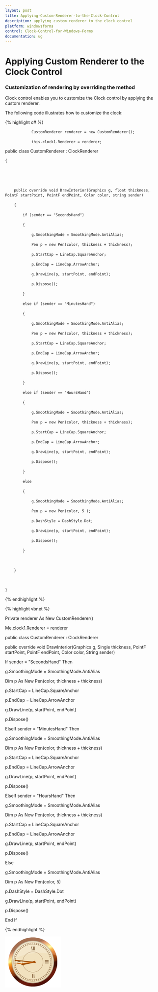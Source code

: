 ```yaml
---
layout: post
title: Applying-Custom-Renderer-to-the-Clock-Control
description: applying custom renderer to the clock control
platform: windowsforms
control: Clock-Control-for-Windows-Forms
documentation: ug
---
```


# Applying Custom Renderer to the Clock Control

### Customization of rendering by overriding the method

Clock control enables you to customize the Clock control by applying the custom renderer.

The following code illustrates how to customize the clock:

{% highlight c# %}

                CustomRenderer renderer = new CustomRenderer();

                this.clock1.Renderer = renderer;

public class CustomRenderer : ClockRenderer

    {





        public override void DrawInterior(Graphics g, float thickness, PointF startPoint, PointF endPoint, Color color, string sender)

        {

            if (sender == "SecondsHand")

            {

                g.SmoothingMode = SmoothingMode.AntiAlias;

                Pen p = new Pen(color, thickness + thickness);

                p.StartCap = LineCap.SquareAnchor;

                p.EndCap = LineCap.ArrowAnchor;

                g.DrawLine(p, startPoint, endPoint);

                p.Dispose();

            }

            else if (sender == "MinutesHand")

            {

                g.SmoothingMode = SmoothingMode.AntiAlias;

                Pen p = new Pen(color, thickness + thickness);

                p.StartCap = LineCap.SquareAnchor;

                p.EndCap = LineCap.ArrowAnchor;

                g.DrawLine(p, startPoint, endPoint);

                p.Dispose();

            }

            else if (sender == "HoursHand")

            {

                g.SmoothingMode = SmoothingMode.AntiAlias;

                Pen p = new Pen(color, thickness + thickness);

                p.StartCap = LineCap.SquareAnchor;

                p.EndCap = LineCap.ArrowAnchor;

                g.DrawLine(p, startPoint, endPoint);

                p.Dispose();

            }

            else

            {

                g.SmoothingMode = SmoothingMode.AntiAlias;

                Pen p = new Pen(color, 5 );

                p.DashStyle = DashStyle.Dot;

                g.DrawLine(p, startPoint, endPoint);

                p.Dispose();

            }



        }



    }

{% endhighlight %}

{% highlight vbnet %}

Private renderer As New CustomRenderer()

Me.clock1.Renderer = renderer



public class CustomRenderer : ClockRenderer





public override void DrawInterior(Graphics g, Single thickness, PointF startPoint, PointF endPoint, Color color, String sender)

If sender = "SecondsHand" Then

g.SmoothingMode = SmoothingMode.AntiAlias

Dim p As New Pen(color, thickness + thickness)

p.StartCap = LineCap.SquareAnchor

p.EndCap = LineCap.ArrowAnchor

g.DrawLine(p, startPoint, endPoint)

p.Dispose()

ElseIf sender = "MinutesHand" Then

g.SmoothingMode = SmoothingMode.AntiAlias

Dim p As New Pen(color, thickness + thickness)

p.StartCap = LineCap.SquareAnchor

p.EndCap = LineCap.ArrowAnchor

g.DrawLine(p, startPoint, endPoint)

p.Dispose()

ElseIf sender = "HoursHand" Then

g.SmoothingMode = SmoothingMode.AntiAlias

Dim p As New Pen(color, thickness + thickness)

p.StartCap = LineCap.SquareAnchor

p.EndCap = LineCap.ArrowAnchor

g.DrawLine(p, startPoint, endPoint)

p.Dispose()

Else

g.SmoothingMode = SmoothingMode.AntiAlias

Dim p As New Pen(color, 5)

p.DashStyle = DashStyle.Dot

g.DrawLine(p, startPoint, endPoint)

p.Dispose()

End If

{% endhighlight %}

![](Overview_images/Overview_img99.png) 

